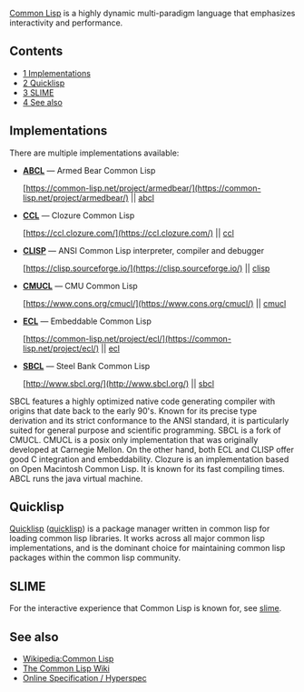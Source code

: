 [Common Lisp](https://common-lisp.net/) is a highly dynamic multi-paradigm language that emphasizes interactivity and performance.

## Contents

*   [1 Implementations](#Implementations)
*   [2 Quicklisp](#Quicklisp)
*   [3 SLIME](#SLIME)
*   [4 See also](#See_also)

## Implementations

There are multiple implementations available:

*   **[ABCL](https://en.wikipedia.org/wiki/Common_Lisp#List_of_implementations "wikipedia:Common Lisp")** — Armed Bear Common Lisp

	[https://common-lisp.net/project/armedbear/](https://common-lisp.net/project/armedbear/) || [abcl](https://aur.archlinux.org/packages/abcl/)

*   **[CCL](https://en.wikipedia.org/wiki/Clozure_CL "wikipedia:Clozure CL")** — Clozure Common Lisp

	[https://ccl.clozure.com/](https://ccl.clozure.com/) || [ccl](https://aur.archlinux.org/packages/ccl/)

*   **[CLISP](https://en.wikipedia.org/wiki/CLISP "wikipedia:CLISP")** — ANSI Common Lisp interpreter, compiler and debugger

	[https://clisp.sourceforge.io/](https://clisp.sourceforge.io/) || [clisp](https://www.archlinux.org/packages/?name=clisp)

*   **[CMUCL](https://en.wikipedia.org/wiki/CMU_Common_Lisp "wikipedia:CMU Common Lisp")** — CMU Common Lisp

	[https://www.cons.org/cmucl/](https://www.cons.org/cmucl/) || [cmucl](https://www.archlinux.org/packages/?name=cmucl)

*   **[ECL](https://en.wikipedia.org/wiki/Embeddable_Common_Lisp "wikipedia:Embeddable Common Lisp")** — Embeddable Common Lisp

	[https://common-lisp.net/project/ecl/](https://common-lisp.net/project/ecl/) || [ecl](https://www.archlinux.org/packages/?name=ecl)

*   **[SBCL](https://en.wikipedia.org/wiki/Steel_Bank_Common_Lisp "wikipedia:Steel Bank Common Lisp")** — Steel Bank Common Lisp

	[http://www.sbcl.org/](http://www.sbcl.org/) || [sbcl](https://www.archlinux.org/packages/?name=sbcl)

SBCL features a highly optimized native code generating compiler with origins that date back to the early 90's. Known for its precise type derivation and its strict conformance to the ANSI standard, it is particularly suited for general purpose and scientific programming. SBCL is a fork of CMUCL. CMUCL is a posix only implementation that was originally developed at Carnegie Mellon. On the other hand, both ECL and CLISP offer good C integration and embeddability. Clozure is an implementation based on Open Macintosh Common Lisp. It is known for its fast compiling times. ABCL runs the java virtual machine.

## Quicklisp

[Quicklisp](https://www.quicklisp.org/beta/) ([quicklisp](https://aur.archlinux.org/packages/quicklisp/)) is a package manager written in common lisp for loading common lisp libraries. It works across all major common lisp implementations, and is the dominant choice for maintaining common lisp packages within the common lisp community.

## SLIME

For the interactive experience that Common Lisp is known for, see [slime](/index.php/Slime "Slime").

## See also

*   [Wikipedia:Common Lisp](https://en.wikipedia.org/wiki/Common_Lisp "wikipedia:Common Lisp")
*   [The Common Lisp Wiki](http://cliki.net)
*   [Online Specification / Hyperspec](http://www.lispworks.com/documentation/HyperSpec/Front)